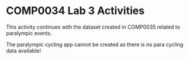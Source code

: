 # COMP0034 Lab 3 Activities

This activity continues with the dataset created in COMP0035 related to paralympic events.

The paralympic cycling app cannot be created as there is no para cycling data available!

